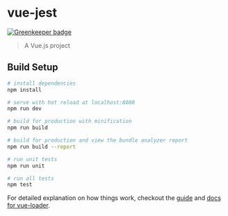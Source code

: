 # vue-jest

[![Greenkeeper badge](https://badges.greenkeeper.io/robinpokorny/vue-jest.svg?token=d6c3ac748fe651ec199e54d577a74a2b379985ae19b39c2180414d7dfae60ac5&ts=1499786474133)](https://greenkeeper.io/)

> A Vue.js project

## Build Setup

``` bash
# install dependencies
npm install

# serve with hot reload at localhost:8080
npm run dev

# build for production with minification
npm run build

# build for production and view the bundle analyzer report
npm run build --report

# run unit tests
npm run unit

# run all tests
npm test
```

For detailed explanation on how things work, checkout the [guide](http://vuejs-templates.github.io/webpack/) and [docs for vue-loader](http://vuejs.github.io/vue-loader).
